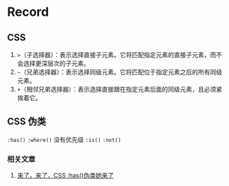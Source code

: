 # Record

## CSS

1. `>`（子选择器）：表示选择直接子元素。它将匹配指定元素的直接子元素，而不会选择更深层次的子元素。
2. `~`（兄弟选择器）：表示选择同级元素。它将匹配位于指定元素之后的所有同级元素。
3. `+`（相邻兄弟选择器）：表示选择直接跟在指定元素后面的同级元素，且必须紧挨着它。

## CSS 伪类

`:has()`
`:where()` 没有优先级
`:is()`
`:not()`

### 相关文章

1. [来了，来了，CSS :has()伪类她来了](https://www.zhangxinxu.com/wordpress/2022/08/css-has-pseudo-class/)
